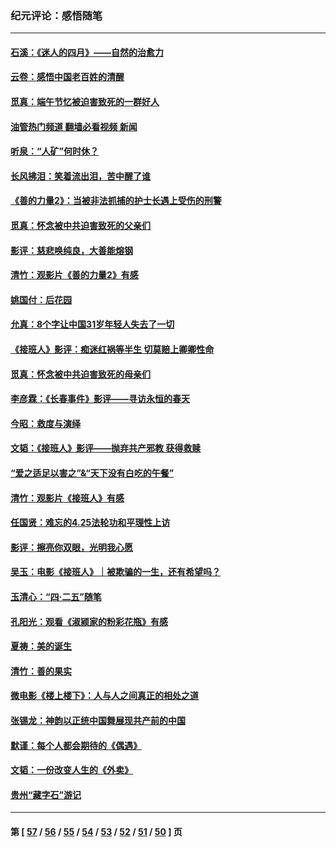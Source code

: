 ### 纪元评论：感悟随笔
---
#### [石溪：《迷人的四月》——自然的治愈力](../../pages/nsc1035/n14027049.md?07040330) 
#### [云卷：感悟中国老百姓的清醒](../../pages/nsc1035/n14025152.md?07040330) 
#### [觅真：端午节忆被迫害致死的一群好人](../../pages/nsc1035/n14020985.md?07040330) 
#### [油管热门频道 翻墙必看视频 新闻](ok?07040330)
#### [听泉：“人矿”何时休？](../../pages/nsc1035/n14016609.md?07040330) 
#### [长风拂泪：笑着流出泪，苦中醒了谁](../../pages/nsc1035/n14016469.md?07040330) 
#### [《善的力量2》：当被非法抓捕的护士长遇上受伤的刑警](../../pages/nsc1035/n14015561.md?07040330) 
#### [觅真：怀念被中共迫害致死的父亲们](../../pages/nsc1035/n14014258.md?07040330) 
#### [影评：慈悲唤纯良，大善能熔钢](../../pages/nsc1035/n14010867.md?07040330) 
#### [清竹：观影片《善的力量2》有感](../../pages/nsc1035/n14010015.md?07040330) 
#### [姚国付：后花园](../../pages/nsc1035/n14005301.md?07040330) 
#### [允真：8个字让中国31岁年轻人失去了一切](../../pages/nsc1035/n13999093.md?07040330) 
#### [《接班人》影评：痴迷红祸等半生 切莫赔上卿卿性命](../../pages/nsc1035/n13998676.md?07040330) 
#### [觅真：怀念被中共迫害致死的母亲们](../../pages/nsc1035/n13997271.md?07040330) 
#### [李彦霖：《长春事件》影评——寻访永恒的春天](../../pages/nsc1035/n13995112.md?07040330) 
#### [今昭：救度与演绎](../../pages/nsc1035/n13992670.md?07040330) 
#### [文韬：《接班人》影评——抛弃共产邪教 获得救赎](../../pages/nsc1035/n13990160.md?07040330) 
#### [“爱之适足以害之”&“天下没有白吃的午餐”](../../pages/nsc1035/n13988391.md?07040330) 
#### [清竹：观影片《接班人》有感](../../pages/nsc1035/n13983561.md?07040330) 
#### [任国贤：难忘的4.25法轮功和平理性上访](../../pages/nsc1035/n13983482.md?07040330) 
#### [影评：擦亮你双眼，光明我心愿](../../pages/nsc1035/n13982333.md?07040330) 
#### [吴玉：电影《接班人》｜被欺骗的一生，还有希望吗？](../../pages/nsc1035/n13981972.md?07040330) 
#### [玉清心：“四·二五”随笔](../../pages/nsc1035/n13978628.md?07040330) 
#### [孔阳光：观看《淑颍家的粉彩花瓶》有感](../../pages/nsc1035/n13967929.md?07040330) 
#### [夏祷：美的诞生](../../pages/nsc1035/n13962321.md?07040330) 
#### [清竹：善的果实](../../pages/nsc1035/n13963980.md?07040330) 
#### [微电影《楼上楼下》：人与人之间真正的相处之道](../../pages/nsc1035/n13944319.md?07040330) 
#### [张锡龙：神韵以正统中国舞展现共产前的中国](../../pages/nsc1035/n13939727.md?07040330) 
#### [默谨：每个人都会期待的《偶遇》](../../pages/nsc1035/n13939091.md?07040330) 
#### [文韬：一份改变人生的《外卖》](../../pages/nsc1035/n13931822.md?07040330) 
#### [贵州“藏字石”游记](../../pages/nsc1035/n13923310.md?07040330) 

---
#### 第 [ [57](./57.md?07040330) / [56](./56.md?07040330) / [55](./55.md?07040330) / [54](./54.md?07040330) / [53](./53.md?07040330) / [52](./52.md?07040330) / [51](./51.md?07040330) / [50](./50.md?07040330) ] 页
